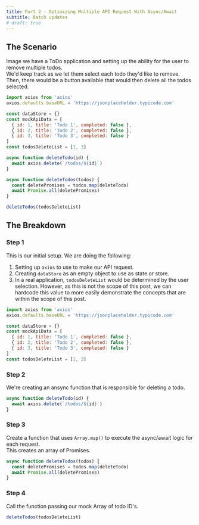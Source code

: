 ```yaml
---
title: Part 2 - Optimizing Multiple API Request With Async/Await
subtitle: Batch updates
# draft: true
---
```


## The Scenario

Image we have a ToDo application and setting up the ability for the user to remove multiple todos.  
We'd keep track as we let them select each todo they'd like to remove.  
Then, there would be a button available that would then delete all the todos selected.

```js
import axios from 'axios'
axios.defaults.baseURL = 'https://jsonplaceholder.typicode.com'

const dataStore = {}
const mockApiData = [
  { id: 1, title: 'Todo 1', completed: false },
  { id: 2, title: 'Todo 2', completed: false },
  { id: 3, title: 'Todo 3', completed: false }
]
const todosDeleteList = [1, 3]

async function deleteTodo(id) {
  await axios.delete(`/todos/${id}`)
}

async function deleteTodos(todos) {
  const deletePromises = todos.map(deleteTodo)
  await Promise.all(deletePromises)
}

deleteTodos(todosDeleteList)
```

<!-- <br> -->

## The Breakdown

### Step 1

This is our initial setup. We are doing the following:

1. Setting up `axios` to use to make our API request.
2. Creating `dataStore` as an empty object to use as state or store.
3. In a real application, `todosDeleteList` would be determined by the user selection. However, as this is not the scope of this post, we can hardcode this value to more easily demonstrate the concepts that are within the scope of this post.

<!-- SHOULD #3 above be a container note or something??? -->

```js
import axios from 'axios'
axios.defaults.baseURL = 'https://jsonplaceholder.typicode.com'

const dataStore = {}
const mockApiData = [
  { id: 1, title: 'Todo 1', completed: false },
  { id: 2, title: 'Todo 2', completed: false },
  { id: 3, title: 'Todo 3', completed: false }
]
const todosDeleteList = [1, 3]
```

### Step 2

We're creating an ansync function that is responsible for deleting a todo.

```js
async function deleteTodo(id) {
  await axios.delete(`/todos/${id}`)
}
```

### Step 3

Create a function that uses `Array.map()` to execute the async/await logic for each request.  
This creates an array of Promises.

```js
async function deleteTodos(todos) {
  const deletePromises = todos.map(deleteTodo)
  await Promise.all(deletePromises)
}
```

### Step 4

Call the function passing our mock Array of todo ID's.

```js
deleteTodos(todosDeleteList)
```

<!-- ```js
async function updateTodos() {
  const updatePromises = todosToDelete.map(
    updateTodo(todo, { completed: true })
  )
  await Promise.all(updatePromises)
}

async function updateTodo(todo, updateData) {
  const { id } = todo
  const { data } = await axios.patch(`/todos/${id}`, updateData)
  return data
}
``` -->
